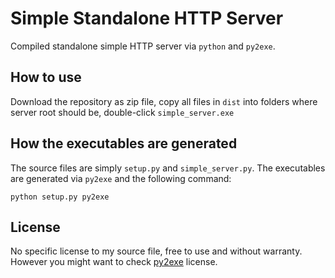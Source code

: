 # Simple Standalone HTTP Server

Compiled standalone simple HTTP server via `python` and `py2exe`.

## How to use

Download the repository as zip file, copy all files in `dist` into folders where server root should be, double-click `simple_server.exe`

## How the executables are generated

The source files are simply `setup.py` and `simple_server.py`. The executables are generated via `py2exe` and the following command:

```
python setup.py py2exe
```

## License

No specific license to my source file, free to use and without warranty. However you might want to check [py2exe](http://www.py2exe.org/LICENSE.txt) license.
